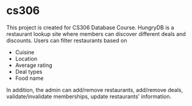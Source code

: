 # cs306

This project is created for CS306 Database Course. 
HungryDB is a restaurant lookup site where members can discover different deals and discounts.
Users can filter restaurants based on
- Cuisine
- Location
- Average rating
- Deal types
- Food name

In addition, the admin can add/remove restaurants, add/remove deals, validate/invalidate memberships, update restaurants' information.
